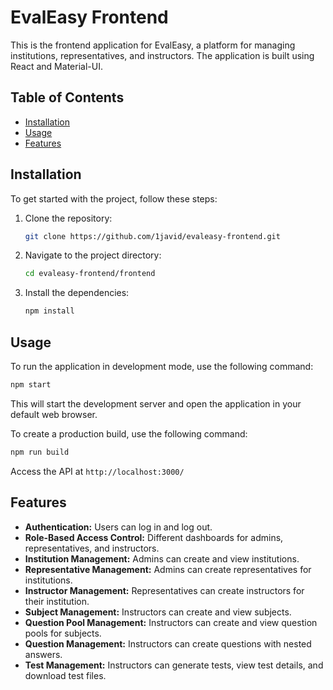# EvalEasy Frontend

This is the frontend application for EvalEasy, a platform for managing institutions, representatives, and instructors. The application is built using React and Material-UI.

## Table of Contents

- [Installation](#installation)
- [Usage](#usage)
- [Features](#features)

## Installation

To get started with the project, follow these steps:

1. Clone the repository:

    ```bash
    git clone https://github.com/1javid/evaleasy-frontend.git
    ```

2. Navigate to the project directory:

    ```bash
    cd evaleasy-frontend/frontend
    ```

3. Install the dependencies:

    ```bash
    npm install
    ```

## Usage

To run the application in development mode, use the following command:

```bash
npm start
```

This will start the development server and open the application in your default web browser.

To create a production build, use the following command:

```bash
npm run build
```

Access the API at `http://localhost:3000/`


## Features

- **Authentication:** Users can log in and log out.
- **Role-Based Access Control:** Different dashboards for admins, representatives, and instructors.
- **Institution Management:** Admins can create and view institutions.
- **Representative Management:** Admins can create representatives for institutions.
- **Instructor Management:** Representatives can create instructors for their institution.
- **Subject Management:** Instructors can create and view subjects.
- **Question Pool Management:** Instructors can create and view question pools for subjects.
- **Question Management:** Instructors can create questions with nested answers.
- **Test Management:** Instructors can generate tests, view test details, and download test files.